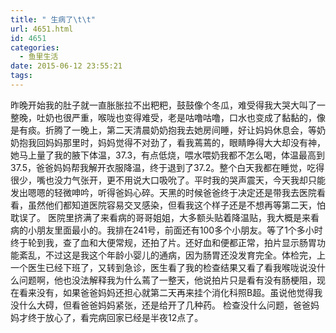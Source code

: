 ```yaml
---
title: " 生病了\t\t"
url: 4651.html
id: 4651
categories:
  - 鱼里生活
date: 2015-06-12 23:55:21
tags:
---
```


昨晚开始我的肚子就一直胀胀拉不出粑粑，鼓鼓像个冬瓜，难受得我大哭大叫了一整晚，吐奶也很严重，喉咙也变得难受，老是咕噜咕噜，口水也变成了黏黏的，像是有痰。折腾了一晚上，第二天清晨奶奶抱我去她房间睡，好让妈妈休息会，等奶奶抱我回妈妈那里时，妈妈觉得不对劲了，看我蔫蔫的，眼睛睁得大大却没有神，她马上量了我的腋下体温，37.3，有点低烧，喂水喂奶我都不怎么喝，体温最高到37.5，爸爸妈妈帮我解开衣服降温，终于退到了37.2。整个白天我都在睡觉，吃得很少，嘴也没力气张开，更不用说大口吸吮了。平时我的哭声震天，今天我却只能发出嗯嗯的轻微呻吟，听得爸妈心碎。天黑的时候爸爸终于决定还是带我去医院看看，虽然他们都知道医院容易交叉感染，但看我这个样子还是不想再等第二天，怕耽误了。 医院里挤满了来看病的哥哥姐姐，大多额头贴着降温贴，我大概是来看病的小朋友里面最小的。我排在241号，前面还有100多个小朋友。等了1个多小时终于轮到我，查了血和大便常规，还拍了片。还好血和便都正常，拍片显示肠胃功能紊乱，不过这是我这个年龄小婴儿的通病，因为肠胃还没发育完全。体检完，上一个医生已经下班了，又转到急诊，医生看了我的检查结果又看了看我喉咙说没什么问题啊，他也没法解释我为什么蔫了一整天，他说拍片只是看有没有肠梗阻，现在看来没有，如果爸爸妈妈还担心就第二天再来挂个消化科照B超。虽说他觉得我没什么大碍，但看爸爸妈妈紧张，还是给开了几种药。 检查没什么问题，爸爸妈妈才终于放心了，看完病回家已经是半夜12点了。